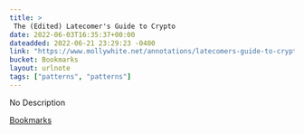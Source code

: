 ```yaml
---
title: > 
 The (Edited) Latecomer's Guide to Crypto
date: 2022-06-03T16:35:37+00:00
dateadded: 2022-06-21 23:29:23 -0400
link: "https://www.mollywhite.net/annotations/latecomers-guide-to-crypto"
bucket: Bookmarks
layout: urlnote
tags: ["patterns", "patterns"]
--- 
```

No Description
 <!-- end excerpt --> 
<div class='bucket'><a class='internal-link' href='/buckets/bookmarks'>Bookmarks</a></div> 
